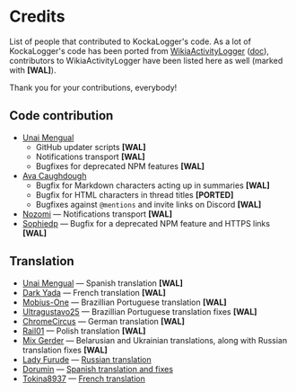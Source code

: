 # Credits
List of people that contributed to KockaLogger's code. As a lot of KockaLogger's code has been ported from [WikiaActivityLogger](https://github.com/KockaAdmiralac/WikiaActivityLogger) ([doc](https://dev.fandom.com/wiki/WikiaActivityLogger)), contributors to WikiaActivityLogger have been listed here as well (marked with **[WAL]**).

Thank you for your contributions, everybody!

## Code contribution
- [Unai Mengual](https://dev.fandom.com/wiki/User:Unai01)
    - GitHub updater scripts **[WAL]**
    - Notifications transport **[WAL]**
    - Bugfixes for deprecated NPM features **[WAL]**
- [Ava Caughdough](https://dev.fandom.com/wiki/User:Colouratura)
    - Bugfix for Markdown characters acting up in summaries **[WAL]**
    - Bugfix for HTML characters in thread titles **[PORTED]**
    - Bugfixes against `@mentions` and invite links on Discord **[WAL]**
- [Nozomi](https://community.fandom.com/wiki/User:TheNozomi) — Notifications transport **[WAL]**
- [Sophiedp](https://dev.fandom.com/wiki/User:Sophiedp) — Bugfix for a deprecated NPM feature and HTTPS links **[WAL]**

## Translation
- [Unai Mengual](https://unai01.github.io) — Spanish translation **[WAL]**
- [Dark Yada](https://community.fandom.com/wiki/User:Dark_Yada) — French translation **[WAL]**
- [Mobius-One](https://github.com/Mobius-One) — Brazillian Portuguese translation **[WAL]**
- [Ultragustavo25](https://community.fandom.com/wiki/User:Ultragustavo25) — Brazillian Portuguese translation fixes **[WAL]**
- [ChromeCircus](https://community.fandom.com/wiki/User:ChromeCircus) — German translation **[WAL]**
- [Rail01](https://dev.fandom.com/wiki/User:Rail01) — Polish translation **[WAL]**
- [Mix Gerder](https://dev.fandom.com/wiki/User:Mix_Gerder) — Belarusian and Ukrainian translations, along with Russian translation fixes **[WAL]**
- [Lady Furude](https://dev.fandom.com/wiki/User:Lady_Furude) — [Russian translation](https://github.com/KockaAdmiralac/KockaLogger/pull/1)
- [Dorumin](https://dev.fandom.com/wiki/User:Dorumin) — [Spanish translation and fixes](https://github.com/KockaAdmiralac/KockaLogger/pull/3)
- [Tokina8937](https://dev.fandom.com/wiki/User:Tokina8937) — [French translation](https://github.com/KockaAdmiralac/KockaLogger/pull/4)
